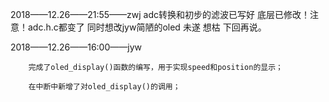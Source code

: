 2018——12.26——21:55——zwj
adc转换和初步的滤波已写好 底层已修改！注意！adc.h.c都变了 
同时想改jyw简陋的oled 未遂 想枯 下回再说。

2018——12.26——16:00——jyw

        完成了oled_display()函数的编写，用于实现speed和position的显示；
        
        在中断中新增了对oled_display()的调用；

